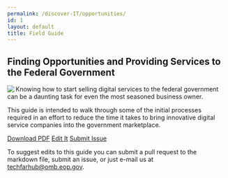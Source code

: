 ```yaml
---
permalink: /discover-IT/opportunities/
id: 1
layout: default
title: Field Guide
---
```


## Finding Opportunities and Providing Services to the Federal Government

<img align="left" src="https://github.com/usds/techfar-hub/blob/master/assets/img/Guide_Opportunities_Title.jpg" /> Knowing how to start selling digital services to the federal government can be a daunting task for even the most seasoned business owner. 

This guide is intended to walk through some of the initial processes required in an effort to reduce the time it takes to bring innovative digital service companies into the government marketplace.

<a class="usa-button" type="button" target="blank" href="https://techfarhub.cio.gov/assets/files/ContractorHowToGuide_I_1.pdf">Download PDF</a>  <a class="usa-button" type="button" target="blank" href="https://github.com/usds/techfar-hub/blob/master/docs/Finding-Opportunities-and-Providing-Services-to-the-Federal-Government-Guide.md">Edit It</a>  <a class="usa-button" type="button" target="blank" href="https://github.com/usds/techfar-hub/issues">Submit Issue</a>  

To suggest edits to this guide you can submit a pull request to the markdown file, submit an issue, or just e-mail us at  [techfarhub@omb.eop.gov](mailto:techfarhub@omb.eop.gov).
